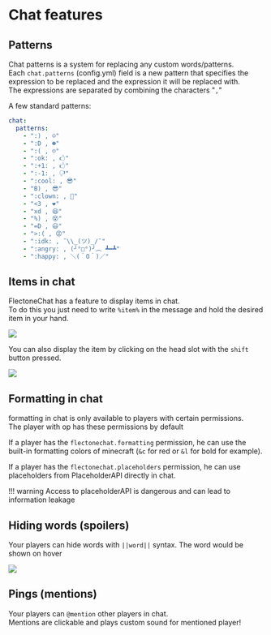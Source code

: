 # Chat features
## Patterns
Chat patterns is a system for replacing any custom words/patterns.  
Each `chat.patterns` (config.yml) field is a new pattern that specifies the expression to be replaced and the expression it will be replaced with.  
The expressions are separated by combining the characters "` , `"

A few standard patterns:
```yaml
chat:
  patterns:
    - ":) , ☺"
    - ":D , ☻"
    - ":( , ☹"
    - ":ok: , 🖒"
    - ":+1: , 🖒"
    - ":-1: , 🖓"
    - ":cool: , 😎"
    - "B) , 😎"
    - ":clown: , 🤡"
    - "<3 , ❤"
    - "xd , 😆"
    - "%) , 😵"
    - "=D , 😃"
    - ">:( , 😡"
    - ":idk: , ¯\\_(ツ)_/¯"
    - ":angry: , (╯°□°)╯︵ ┻━┻"
    - ":happy: , ＼(＾O＾)／"
```

## Items in chat
FlectoneChat has a feature to display items in chat.  
To do this you just need to write `%item%` in the message and hold the desired item in your hand.

![](https://i.imgur.com/m26PIre.png)

You can also display the item by clicking on the head slot with the `shift` button pressed.

![](https://i.imgur.com/xN6yvtf.png)

## Formatting in chat
formatting in chat is only available to players with certain permissions.  
The player with op has these permissions by default

If a player has the `flectonechat.formatting` permission, he can use the built-in formatting colors of minecraft (`&c` for red or `&l` for bold for example).

If a player has the `flectonechat.placeholders` permission, he can use placeholders from PlaceholderAPI directly in chat.

!!! warning
    Access to placeholderAPI is dangerous and can lead to information leakage

## Hiding words (spoilers)
Your players can hide words with `||word||` syntax. The word would be shown on hover

![](https://i.imgur.com/2z5nZ6A.gif)

## Pings (mentions)
Your players can `@mention` other players in chat.  
Mentions are clickable and plays custom sound for mentioned player!
